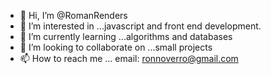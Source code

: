 - 👋 Hi, I’m @RomanRenders
- 👀 I’m interested in ...javascript and front end development.
- 🌱 I’m currently learning ...algorithms and databases
- 💞️ I’m looking to collaborate on ...small projects
- 📫 How to reach me ... email: ronnoverro@gmail.com

<!---
RomanRenders/RomanRenders is a ✨ special ✨ repository because its `README.md` (this file) appears on your GitHub profile.
You can click the Preview link to take a look at your changes.
--->
